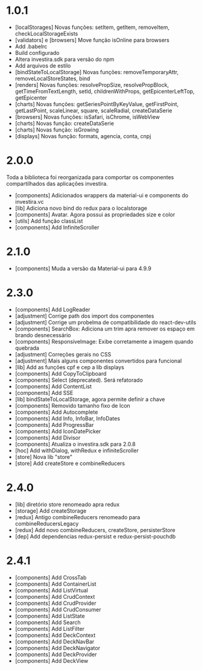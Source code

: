 # 1.0.1

-   [localStorages] Novas funções: setItem, getItem, removeItem, checkLocalStorageExists
-   [validators] e [browsers] Move função isOnline para browsers
-   Add .babelrc
-   Build configurado
-   Altera investira.sdk para versão do npm
-   Add arquivos de estilo
-   [bindStateToLocalStorage] Novas funções: removeTemporaryAttr, removeLocalStoreStates, bind
-   [renders] Novas funções: resolvePropSize, resolvePropBlock, getTimeFromTextLength, setId, childrenWithProps, getEpicenterLeftTop, getEpicenter
-   [charts] Novas funções: getSeriesPointByKeyValue, getFirstPoint, getLastPoint, scaleLinear, square, scaleRadial, createDataSerie
-   [browsers] Novas funções: isSafari, isChrome, isWebView
-   [charts] Novas função: createDataSerie
-   [charts] Novas função: isGrowing
-   [displays] Novas função: formats, agencia, conta, cnpj

# 2.0.0

Toda a biblioteca foi reorganizada para comportar os componentes compartilhados das aplicações investira.

-   [components] Adicionados wrappers da material-ui e components do investira.vc
-   [lib] Adiciona novo bind do redux para o localstorage
-   [components] Avatar. Agora possui as propriedades size e color
-   [utils] Add função classList
-   [components] Add InfiniteScroller

# 2.1.0

-   [components] Muda a versão da Material-ui para 4.9.9

# 2.3.0

-   [components] Add LogReader
-   [adjustment] Corrige path dos import dos componentes
-   [adjustment] Corrige um probelma de compatibilidade do react-dev-utils
-   [components] SearchBox: Adiciona um trim apra remover os espaço em brando desnecessário
-   [components] ResponsiveImage: Exibe corretamente a imagem quando quebrada
-   [adjustment] Correções gerais no CSS
-   [adjustment] Mais alguns componentes convertidos para funcional
-   [lib] Add as funções cpf e cep a lib displays
-   [components] Add CopyToClipboard
-   [components] Select (deprecated). Será refatorado
-   [components] Add ContentList
-   [components] Add SSE
-   [lib] bindStateToLocalStorage, agora permite definir a chave
-   [components] Removido tamanho fixo de Icon
-   [components] Add Autocomplete
-   [components] Add Info, InfoBar, InfoDates
-   [components] Add ProgressBar
-   [components] Add IconDatePicker
-   [components] Add Divisor
-   [components] Atualiza o investira.sdk para 2.0.8
-   [hoc] Add withDialog, withRedux e infiniteScroller
-   [store] Nova lib "store"
-   [store] Add createStore e combineReducers

# 2.4.0

-   [lib] diretório store renomeado apra redux
-   [storage] Add createStorage
-   [redux] Antigo combineReducers renomeado para combineReducersLegacy
-   [redux] Add novo combineReducers, createStore, persisterStore
-   [dep] Add dependencias redux-persist e redux-persist-pouchdb

# 2.4.1

-   [components] Add CrossTab
-   [components] Add ContainerList
-   [components] Add ListVirtual
-   [components] Add CrudContext
-   [components] Add CrudProvider
-   [components] Add CrudConsumer
-   [components] Add ListState
-   [components] Add Search
-   [components] Add ListFilter
-   [components] Add DeckContext
-   [components] Add DeckNavBar
-   [components] Add DeckNavigator
-   [components] Add DeckProvider
-   [components] Add DeckView
